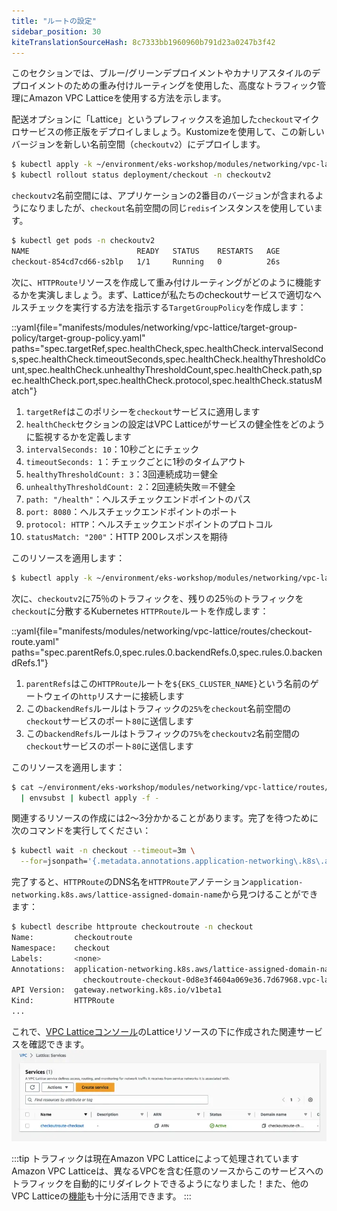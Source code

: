 ```yaml
---
title: "ルートの設定"
sidebar_position: 30
kiteTranslationSourceHash: 8c7333bb1960960b791d23a0247b3f42
---
```


このセクションでは、ブルー/グリーンデプロイメントやカナリアスタイルのデプロイメントのための重み付けルーティングを使用した、高度なトラフィック管理にAmazon VPC Latticeを使用する方法を示します。

配送オプションに「Lattice」というプレフィックスを追加した`checkout`マイクロサービスの修正版をデプロイしましょう。Kustomizeを使用して、この新しいバージョンを新しい名前空間（`checkoutv2`）にデプロイします。

```bash
$ kubectl apply -k ~/environment/eks-workshop/modules/networking/vpc-lattice/abtesting/
$ kubectl rollout status deployment/checkout -n checkoutv2
```

`checkoutv2`名前空間には、アプリケーションの2番目のバージョンが含まれるようになりましたが、`checkout`名前空間の同じ`redis`インスタンスを使用しています。

```bash
$ kubectl get pods -n checkoutv2
NAME                        READY   STATUS    RESTARTS   AGE
checkout-854cd7cd66-s2blp   1/1     Running   0          26s
```

次に、`HTTPRoute`リソースを作成して重み付けルーティングがどのように機能するかを実演しましょう。まず、Latticeが私たちのcheckoutサービスで適切なヘルスチェックを実行する方法を指示する`TargetGroupPolicy`を作成します：

::yaml{file="manifests/modules/networking/vpc-lattice/target-group-policy/target-group-policy.yaml" paths="spec.targetRef,spec.healthCheck,spec.healthCheck.intervalSeconds,spec.healthCheck.timeoutSeconds,spec.healthCheck.healthyThresholdCount,spec.healthCheck.unhealthyThresholdCount,spec.healthCheck.path,spec.healthCheck.port,spec.healthCheck.protocol,spec.healthCheck.statusMatch"}

1. `targetRef`はこのポリシーを`checkout`サービスに適用します  
2. `healthCheck`セクションの設定はVPC Latticeがサービスの健全性をどのように監視するかを定義します
3. `intervalSeconds: 10`：10秒ごとにチェック
4. `timeoutSeconds: 1`：チェックごとに1秒のタイムアウト
5. `healthyThresholdCount: 3`：3回連続成功＝健全
6. `unhealthyThresholdCount: 2`：2回連続失敗＝不健全
7. `path: "/health"`：ヘルスチェックエンドポイントのパス
8. `port: 8080`：ヘルスチェックエンドポイントのポート
9. `protocol: HTTP`：ヘルスチェックエンドポイントのプロトコル
10. `statusMatch: "200"`：HTTP 200レスポンスを期待

このリソースを適用します：

```bash wait=10
$ kubectl apply -k ~/environment/eks-workshop/modules/networking/vpc-lattice/target-group-policy
```

次に、`checkoutv2`に75％のトラフィックを、残りの25％のトラフィックを`checkout`に分散するKubernetes `HTTPRoute`ルートを作成します：

::yaml{file="manifests/modules/networking/vpc-lattice/routes/checkout-route.yaml" paths="spec.parentRefs.0,spec.rules.0.backendRefs.0,spec.rules.0.backendRefs.1"}

1. `parentRefs`はこの`HTTPRoute`ルートを`${EKS_CLUSTER_NAME}`という名前のゲートウェイの`http`リスナーに接続します
2. この`backendRefs`ルールはトラフィックの`25%`を`checkout`名前空間の`checkout`サービスのポート`80`に送信します
3. この`backendRefs`ルールはトラフィックの`75%`を`checkoutv2`名前空間の`checkout`サービスのポート`80`に送信します

このリソースを適用します：

```bash hook=route
$ cat ~/environment/eks-workshop/modules/networking/vpc-lattice/routes/checkout-route.yaml \
  | envsubst | kubectl apply -f -
```

関連するリソースの作成には2〜3分かかることがあります。完了を待つために次のコマンドを実行してください：

```bash wait=10 timeout=400
$ kubectl wait -n checkout --timeout=3m \
  --for=jsonpath='{.metadata.annotations.application-networking\.k8s\.aws\/lattice-assigned-domain-name}' httproute/checkoutroute
```

完了すると、`HTTPRoute`のDNS名を`HTTPRoute`アノテーション`application-networking.k8s.aws/lattice-assigned-domain-name`から見つけることができます：

```bash
$ kubectl describe httproute checkoutroute -n checkout
Name:         checkoutroute
Namespace:    checkout
Labels:       <none>
Annotations:  application-networking.k8s.aws/lattice-assigned-domain-name:
                checkoutroute-checkout-0d8e3f4604a069e36.7d67968.vpc-lattice-svcs.us-east-2.on.aws
API Version:  gateway.networking.k8s.io/v1beta1
Kind:         HTTPRoute
...
```

これで、[VPC Latticeコンソール](https://console.aws.amazon.com/vpc/home#Services)のLatticeリソースの下に作成された関連サービスを確認できます。
![CheckoutRouteサービス](assets/checkoutroute.webp)

:::tip トラフィックは現在Amazon VPC Latticeによって処理されています
Amazon VPC Latticeは、異なるVPCを含む任意のソースからこのサービスへのトラフィックを自動的にリダイレクトできるようになりました！また、他のVPC Latticeの[機能](https://aws.amazon.com/vpc/lattice/features/)も十分に活用できます。
:::
